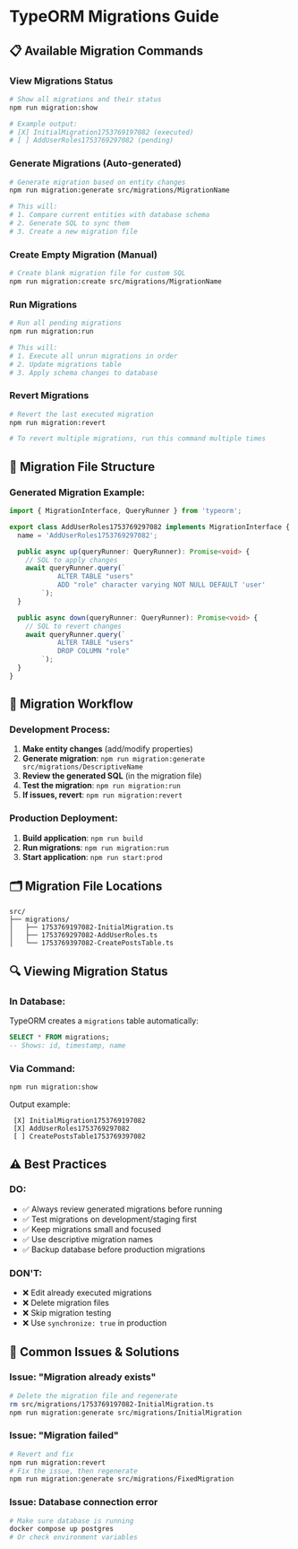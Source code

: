 # TypeORM Migrations Guide

## 📋 Available Migration Commands

### View Migrations Status

```bash
# Show all migrations and their status
npm run migration:show

# Example output:
# [X] InitialMigration1753769197082 (executed)
# [ ] AddUserRoles1753769297082 (pending)
```

### Generate Migrations (Auto-generated)

```bash
# Generate migration based on entity changes
npm run migration:generate src/migrations/MigrationName

# This will:
# 1. Compare current entities with database schema
# 2. Generate SQL to sync them
# 3. Create a new migration file
```

### Create Empty Migration (Manual)

```bash
# Create blank migration file for custom SQL
npm run migration:create src/migrations/MigrationName
```

### Run Migrations

```bash
# Run all pending migrations
npm run migration:run

# This will:
# 1. Execute all unrun migrations in order
# 2. Update migrations table
# 3. Apply schema changes to database
```

### Revert Migrations

```bash
# Revert the last executed migration
npm run migration:revert

# To revert multiple migrations, run this command multiple times
```

## 📁 Migration File Structure

### Generated Migration Example:

```typescript
import { MigrationInterface, QueryRunner } from 'typeorm';

export class AddUserRoles1753769297082 implements MigrationInterface {
  name = 'AddUserRoles1753769297082';

  public async up(queryRunner: QueryRunner): Promise<void> {
    // SQL to apply changes
    await queryRunner.query(`
            ALTER TABLE "users" 
            ADD "role" character varying NOT NULL DEFAULT 'user'
        `);
  }

  public async down(queryRunner: QueryRunner): Promise<void> {
    // SQL to revert changes
    await queryRunner.query(`
            ALTER TABLE "users" 
            DROP COLUMN "role"
        `);
  }
}
```

## 🔄 Migration Workflow

### Development Process:

1. **Make entity changes** (add/modify properties)
2. **Generate migration**: `npm run migration:generate src/migrations/DescriptiveName`
3. **Review the generated SQL** (in the migration file)
4. **Test the migration**: `npm run migration:run`
5. **If issues, revert**: `npm run migration:revert`

### Production Deployment:

1. **Build application**: `npm run build`
2. **Run migrations**: `npm run migration:run`
3. **Start application**: `npm run start:prod`

## 🗂️ Migration File Locations

```
src/
├── migrations/
│   ├── 1753769197082-InitialMigration.ts
│   ├── 1753769297082-AddUserRoles.ts
│   └── 1753769397082-CreatePostsTable.ts
```

## 🔍 Viewing Migration Status

### In Database:

TypeORM creates a `migrations` table automatically:

```sql
SELECT * FROM migrations;
-- Shows: id, timestamp, name
```

### Via Command:

```bash
npm run migration:show
```

Output example:

```
 [X] InitialMigration1753769197082
 [X] AddUserRoles1753769297082
 [ ] CreatePostsTable1753769397082
```

## ⚠️ Best Practices

### DO:

- ✅ Always review generated migrations before running
- ✅ Test migrations on development/staging first
- ✅ Keep migrations small and focused
- ✅ Use descriptive migration names
- ✅ Backup database before production migrations

### DON'T:

- ❌ Edit already executed migrations
- ❌ Delete migration files
- ❌ Skip migration testing
- ❌ Use `synchronize: true` in production

## 🚨 Common Issues & Solutions

### Issue: "Migration already exists"

```bash
# Delete the migration file and regenerate
rm src/migrations/1753769197082-InitialMigration.ts
npm run migration:generate src/migrations/InitialMigration
```

### Issue: "Migration failed"

```bash
# Revert and fix
npm run migration:revert
# Fix the issue, then regenerate
npm run migration:generate src/migrations/FixedMigration
```

### Issue: Database connection error

```bash
# Make sure database is running
docker compose up postgres
# Or check environment variables
```
